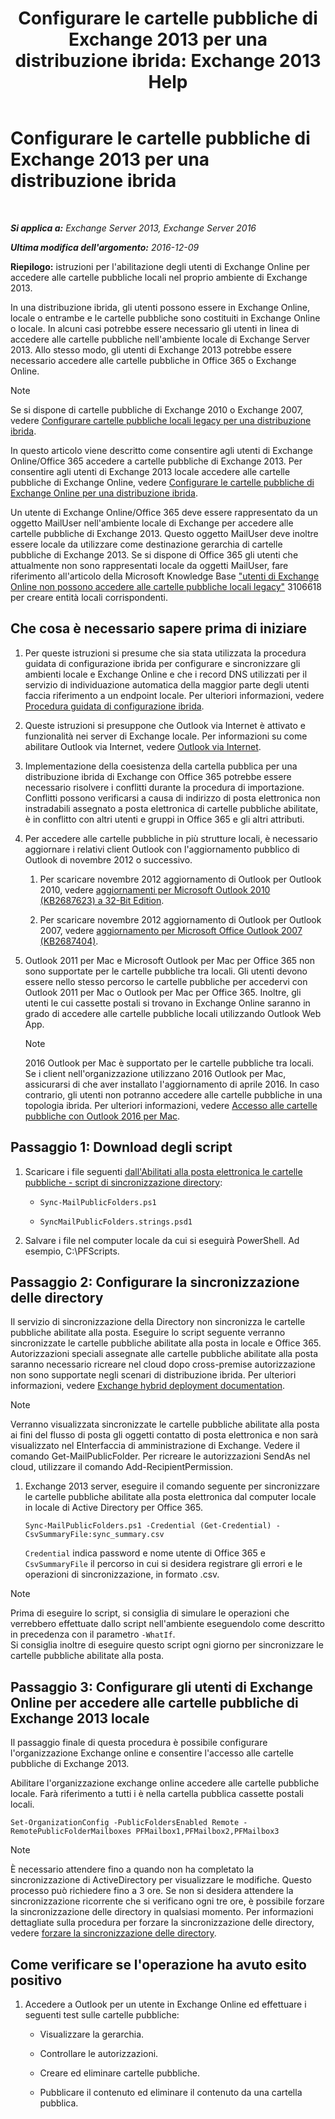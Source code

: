 ﻿---
title: 'Configurare le cartelle pubbliche di Exchange 2013 per una distribuzione ibrida: Exchange 2013 Help'
TOCTitle: Configurare le cartelle pubbliche di Exchange 2013 per una distribuzione ibrida
ms:assetid: b828520f-022c-4fcb-ab68-e1c330e87c33
ms:mtpsurl: https://technet.microsoft.com/it-it/library/Dn986544(v=EXCHG.150)
ms:contentKeyID: 65296580
ms.date: 05/23/2018
mtps_version: v=EXCHG.150
ms.translationtype: MT
---

# Configurare le cartelle pubbliche di Exchange 2013 per una distribuzione ibrida

 

_**Si applica a:** Exchange Server 2013, Exchange Server 2016_

_**Ultima modifica dell'argomento:** 2016-12-09_

**Riepilogo:**  istruzioni per l'abilitazione degli utenti di Exchange Online per accedere alle cartelle pubbliche locali nel proprio ambiente di Exchange 2013.

In una distribuzione ibrida, gli utenti possono essere in Exchange Online, locale o entrambe e le cartelle pubbliche sono costituiti in Exchange Online o locale. In alcuni casi potrebbe essere necessario gli utenti in linea di accedere alle cartelle pubbliche nell'ambiente locale di Exchange Server 2013. Allo stesso modo, gli utenti di Exchange 2013 potrebbe essere necessario accedere alle cartelle pubbliche in Office 365 o Exchange Online.


> [!NOTE]
> Se si dispone di cartelle pubbliche di Exchange 2010 o Exchange 2007, vedere <A href="configure-legacy-on-premises-public-folders-for-a-hybrid-deployment-exchange-2013-help.md">Configurare cartelle pubbliche locali legacy per una distribuzione ibrida</A>.



In questo articolo viene descritto come consentire agli utenti di Exchange Online/Office 365 accedere a cartelle pubbliche di Exchange 2013. Per consentire agli utenti di Exchange 2013 locale accedere alle cartelle pubbliche di Exchange Online, vedere [Configurare le cartelle pubbliche di Exchange Online per una distribuzione ibrida](configure-exchange-online-public-folders-for-a-hybrid-deployment-exchange-2013-help.md).

Un utente di Exchange Online/Office 365 deve essere rappresentato da un oggetto MailUser nell'ambiente locale di Exchange per accedere alle cartelle pubbliche di Exchange 2013. Questo oggetto MailUser deve inoltre essere locale da utilizzare come destinazione gerarchia di cartelle pubbliche di Exchange 2013. Se si dispone di Office 365 gli utenti che attualmente non sono rappresentati locale da oggetti MailUser, fare riferimento all'articolo della Microsoft Knowledge Base ["utenti di Exchange Online non possono accedere alle cartelle pubbliche locali legacy"](https://go.microsoft.com/fwlink/p/?linkid=699451) 3106618 per creare entità locali corrispondenti.

## Che cosa è necessario sapere prima di iniziare

1.  Per queste istruzioni si presume che sia stata utilizzata la procedura guidata di configurazione ibrida per configurare e sincronizzare gli ambienti locale e Exchange Online e che i record DNS utilizzati per il servizio di individuazione automatica della maggior parte degli utenti faccia riferimento a un endpoint locale. Per ulteriori informazioni, vedere [Procedura guidata di configurazione ibrida](https://technet.microsoft.com/it-it/library/hh529921\(v=exchg.150\)).

2.  Queste istruzioni si presuppone che Outlook via Internet è attivato e funzionalità nei server di Exchange locale. Per informazioni su come abilitare Outlook via Internet, vedere [Outlook via Internet](outlook-anywhere-exchange-2013-help.md).

3.  Implementazione della coesistenza della cartella pubblica per una distribuzione ibrida di Exchange con Office 365 potrebbe essere necessario risolvere i conflitti durante la procedura di importazione. Conflitti possono verificarsi a causa di indirizzo di posta elettronica non instradabili assegnato a posta elettronica di cartelle pubbliche abilitate, è in conflitto con altri utenti e gruppi in Office 365 e gli altri attributi.

4.  Per accedere alle cartelle pubbliche in più strutture locali, è necessario aggiornare i relativi client Outlook con l'aggiornamento pubblico di Outlook di novembre 2012 o successivo.
    
    1.  Per scaricare novembre 2012 aggiornamento di Outlook per Outlook 2010, vedere [aggiornamenti per Microsoft Outlook 2010 (KB2687623) a 32-Bit Edition](https://www.microsoft.com/en-us/download/details.aspx?id=35702).
    
    2.  Per scaricare novembre 2012 aggiornamento di Outlook per Outlook 2007, vedere [aggiornamento per Microsoft Office Outlook 2007 (KB2687404)](https://www.microsoft.com/en-us/download/details.aspx?id=35718).

5.  Outlook 2011 per Mac e Microsoft Outlook per Mac per Office 365 non sono supportate per le cartelle pubbliche tra locali. Gli utenti devono essere nello stesso percorso le cartelle pubbliche per accedervi con Outlook 2011 per Mac o Outlook per Mac per Office 365. Inoltre, gli utenti le cui cassette postali si trovano in Exchange Online saranno in grado di accedere alle cartelle pubbliche locali utilizzando Outlook Web App.
    

    > [!NOTE]
    > 2016 Outlook per Mac è supportato per le cartelle pubbliche tra locali. Se i client nell'organizzazione utilizzano 2016 Outlook per Mac, assicurarsi di che aver installato l'aggiornamento di aprile 2016. In caso contrario, gli utenti non potranno accedere alle cartelle pubbliche in una topologia ibrida. Per ulteriori informazioni, vedere <A href="accessing-public-folders-with-outlook-2016-for-mac-exchange-2013-help.md">Accesso alle cartelle pubbliche con Outlook 2016 per Mac</A>.



## Passaggio 1: Download degli script

1.  Scaricare i file seguenti [dall'Abilitati alla posta elettronica le cartelle pubbliche - script di sincronizzazione directory](https://www.microsoft.com/en-us/download/details.aspx?id=46381):
    
      - `Sync-MailPublicFolders.ps1`
    
      - `SyncMailPublicFolders.strings.psd1`

2.  Salvare i file nel computer locale da cui si eseguirà PowerShell. Ad esempio, C:\\PFScripts.

## Passaggio 2: Configurare la sincronizzazione delle directory

Il servizio di sincronizzazione della Directory non sincronizza le cartelle pubbliche abilitate alla posta. Eseguire lo script seguente verranno sincronizzate le cartelle pubbliche abilitate alla posta in locale e Office 365. Autorizzazioni speciali assegnate alle cartelle pubbliche abilitate alla posta saranno necessario ricreare nel cloud dopo cross-premise autorizzazione non sono supportate negli scenari di distribuzione ibrida. Per ulteriori informazioni, vedere [Exchange hybrid deployment documentation](https://technet.microsoft.com/it-it/59e32000-4fcf-417f-a491-f1d8f9aeef9b\(exchg.150\)#doc).


> [!NOTE]
> Verranno visualizzata sincronizzate le cartelle pubbliche abilitate alla posta ai fini del flusso di posta gli oggetti contatto di posta elettronica e non sarà visualizzato nel EInterfaccia di amministrazione di Exchange. Vedere il comando Get-MailPublicFolder. Per ricreare le autorizzazioni SendAs nel cloud, utilizzare il comando Add-RecipientPermission.



1.  Exchange 2013 server, eseguire il comando seguente per sincronizzare le cartelle pubbliche abilitate alla posta elettronica dal computer locale in locale di Active Directory per Office 365.
    
        Sync-MailPublicFolders.ps1 -Credential (Get-Credential) -CsvSummaryFile:sync_summary.csv
    
    `Credential` indica password e nome utente di Office 365 e `CsvSummaryFile` il percorso in cui si desidera registrare gli errori e le operazioni di sincronizzazione, in formato .csv.


> [!NOTE]
> Prima di eseguire lo script, si consiglia di simulare le operazioni che verrebbero effettuate dallo script nell'ambiente eseguendolo come descritto in precedenza con il parametro <CODE>-WhatIf</CODE>.<BR>Si consiglia inoltre di eseguire questo script ogni giorno per sincronizzare le cartelle pubbliche abilitate alla posta.



## Passaggio 3: Configurare gli utenti di Exchange Online per accedere alle cartelle pubbliche di Exchange 2013 locale

Il passaggio finale di questa procedura è possibile configurare l'organizzazione Exchange online e consentire l'accesso alle cartelle pubbliche di Exchange 2013.

Abilitare l'organizzazione exchange online accedere alle cartelle pubbliche locale. Farà riferimento a tutti i è nella cartella pubblica cassette postali locali.

    Set-OrganizationConfig -PublicFoldersEnabled Remote -RemotePublicFolderMailboxes PFMailbox1,PFMailbox2,PFMailbox3


> [!NOTE]
> È necessario attendere fino a quando non ha completato la sincronizzazione di ActiveDirectory per visualizzare le modifiche. Questo processo può richiedere fino a 3 ore. Se non si desidera attendere la sincronizzazione ricorrente che si verificano ogni tre ore, è possibile forzare la sincronizzazione delle directory in qualsiasi momento. Per informazioni dettagliate sulla procedura per forzare la sincronizzazione delle directory, vedere <A href="http://technet.microsoft.com/en-us/library/jj151771.aspx">forzare la sincronizzazione delle directory</A>.



## Come verificare se l'operazione ha avuto esito positivo

1.  Accedere a Outlook per un utente in Exchange Online ed effettuare i seguenti test sulle cartelle pubbliche:
    
      - Visualizzare la gerarchia.
    
      - Controllare le autorizzazioni.
    
      - Creare ed eliminare cartelle pubbliche.
    
      - Pubblicare il contenuto ed eliminare il contenuto da una cartella pubblica.

